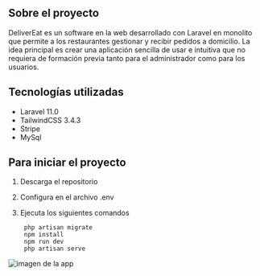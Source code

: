 
## Sobre el proyecto

DeliverEat es un software en la web desarrollado con Laravel en monolito que permite a los restaurantes gestionar y recibir pedidos a domicilio. La idea principal es crear una aplicación sencilla de usar e intuitiva que no requiera de formación previa tanto para el administrador como para los usuarios.

## Tecnologías utilizadas

* Laravel 11.0
* TailwindCSS 3.4.3
* Stripe
* MySql

## Para iniciar el proyecto

1. Descarga el repositorio
2. Configura en el archivo .env
3. Ejecuta los siguientes comandos
   
   ```
    php artisan migrate
    npm install
    npm run dev
    php artisan serve
    ```

![imagen de la app](readMeImages/app.png)

